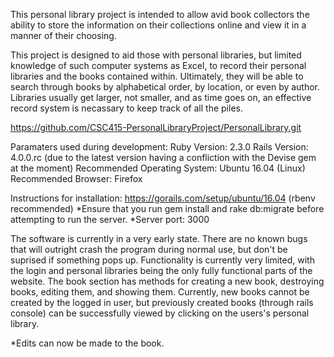This personal library project is intended to allow avid book collectors the ability to store the information on their collections online and view it in a manner of their choosing.

This project is designed to aid those with personal libraries, but limited knowledge of such computer systems as Excel, to record their personal libraries and the books contained within.  Ultimately, they will be able to search through books by alphabetical order, by location, or even by author.   Libraries usually get larger, not smaller, and as time goes on, an effective record system is necassary to keep track of all the piles.

https://github.com/CSC415-PersonalLibraryProject/PersonalLibrary.git

Paramaters used during development: Ruby Version: 2.3.0 Rails Version: 4.0.0.rc (due to the latest version having a confliction with the Devise gem at the moment) Recommended Operating System: Ubuntu 16.04 (Linux) Recommended Browser: Firefox

Instructions for installation: https://gorails.com/setup/ubuntu/16.04 (rbenv recommended) *Ensure that you run gem install and rake db:migrate before attempting to run the server. *Server port: 3000

The software is currently in a very early state. There are no known bugs that will outright crash the program during normal use, but don't be suprised if something pops up.  Functionality is currently very limited, with the login and personal libraries being the only fully functional parts of the website. The book section has methods for creating a new book, destroying books, editing them, and showing them. Currently, new books cannot be created by the logged in user, but previously created books (through rails console) can be successfully viewed by clicking on the users's personal library.

  *Edits can now be made to the book.
